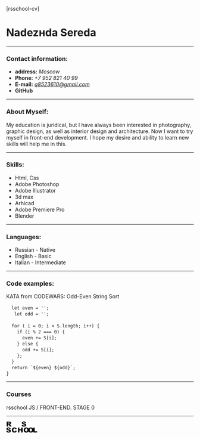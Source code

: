 [rsschool-cv]

# Nadezнda Sereda
---

### Contact information: 

+ **address:** *Moscow*
+ **Phone:**  *+7 952 821 40 99*
+ **E-mail:**  *q8523610@gmail.com* 
+ **GitHub**  

---
### About Myself:

My education is juridical, but I have always been interested in photography, graphic design, as well as interior design and architecture. Now I want to try myself in front-end development. I hope my desire and ability to learn new skills will help me in this.

---
### Skills:

+ Html, Css
+ Adobe Photoshop
+ Adobe Illustrator
+ 3d max
+ Arhicad
+ Adobe Premiere Pro
+ Blender

---
### Languages:

+ Russian - Native
+ English - Basic
+ Italian - Intermediate
 
---
### Code examples:

  KATA from CODEWARS: Odd-Even String Sort

```function sortMyString(S) {
  let even = '';
   let odd = '';
  
  for ( i = 0; i < S.length; i++) {
    if (i % 2 === 0) {
      even += S[i];
    } else {
      odd += S[i];
    };
  }
  return `${even} ${odd}`;
}
```

---
### Courses
 rsschool JS / FRONT-END. STAGE 0 

---

![rss](./logo-rsschool1.png "rss")